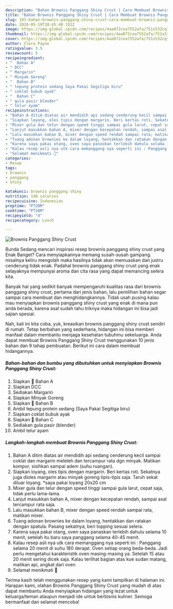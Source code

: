 ```yaml
---
description: "Bahan Brownis Panggang Shiny Crust | Cara Membuat Brownis Panggang Shiny Crust Yang Menggugah Selera"
title: "Bahan Brownis Panggang Shiny Crust | Cara Membuat Brownis Panggang Shiny Crust Yang Menggugah Selera"
slug: 103-bahan-brownis-panggang-shiny-crust-cara-membuat-brownis-panggang-shiny-crust-yang-menggugah-selera
date: 2020-05-19T20:45:40.191Z
image: https://img-global.cpcdn.com/recipes/4aa072cea7552afa/751x532cq70/brownis-panggang-shiny-crust-foto-resep-utama.jpg
thumbnail: https://img-global.cpcdn.com/recipes/4aa072cea7552afa/751x532cq70/brownis-panggang-shiny-crust-foto-resep-utama.jpg
cover: https://img-global.cpcdn.com/recipes/4aa072cea7552afa/751x532cq70/brownis-panggang-shiny-crust-foto-resep-utama.jpg
author: Clara Payne
ratingvalue: 3.5
reviewcount: 5
recipeingredient:
- "  Bahan A"
- " DCC"
- " Margarin"
- " Minyak Goreng"
- "  Bahan B"
- " tepung protein sedang Saya Pakai Segitiga biru"
- " coklat bubuk ayak"
- "  Bahan C"
- " gula pasir blender"
- " telur ayam"
recipeinstructions:
- "Bahan A ditim diatas air mendidih api sedang cenderung kecil sampai coklat dan margarin meleleh dan tercampur rata dgn minyak. Matikan kompor, sisihkan sampai adem (suhu ruangan)."
- "Siapkan loyang, oles tipis dengan margarin. Beri kertas roti. Sekatnya juga dioles margarin atau minyak goreng tipis-tipis saja. Taruh sekat diluar loyang. *saya pakai loyang 20x20 cm"
- "Mixer gula dan telur dengan speed tinggi sampai gula larut, cepat saja, tidak perlu lama-lama."
- "Lanjut masukkan bahan A, mixer dengan kecepatan rendah, sampai asal tercampur rata saja."
- "Lalu masukkan bahan B, mixer dengan speed rendah sampai rata, matikan mixer."
- "Tuang adonan brownies ke dalam loyang, hentakkan dan ratakan dengan spatula. Pasang sekatnya, beri topping sesuai selera."
- "Karena saya pakai otang, oven saya panaskan terlebih dahulu selama 10 menit, setelah itu baru saya panggang selama 40-45 menit."
- "Kalau resep asli nya utk cara memanggang nya seperti ini : Panggang selama 20 menit di suhu 180 derajat. Oven setiap orang beda-beda. Jadi perlu mengetahui karakteristik oven masing-masing ya. Setelah 15 atau 20 menit sering dicek saja. Kalau terlihat bagian atas kue sudan matang, matikan api, angkat dari oven"
- "Selamat menikmati 🤤"
categories:
- Resep
tags:
- brownis
- panggang
- shiny

katakunci: brownis panggang shiny 
nutrition: 148 calories
recipecuisine: Indonesian
preptime: "PT20M"
cooktime: "PT38M"
recipeyield: "4"
recipecategory: Lunch

---
```



![Brownis Panggang Shiny Crust](https://img-global.cpcdn.com/recipes/4aa072cea7552afa/751x532cq70/brownis-panggang-shiny-crust-foto-resep-utama.jpg)

Bunda Sedang mencari inspirasi resep brownis panggang shiny crust yang Enak Banget? Cara menyiapkannya memang susah-susah gampang. misalnya keliru mengolah maka hasilnya tidak akan memuaskan dan justru cenderung tidak enak. Padahal brownis panggang shiny crust yang enak selayaknya mempunyai aroma dan cita rasa yang dapat memancing selera kita.



Banyak hal yang sedikit banyak mempengaruhi kualitas rasa dari brownis panggang shiny crust, pertama dari jenis bahan, lalu pemilihan bahan segar sampai cara membuat dan menghidangkannya. Tidak usah pusing kalau mau menyiapkan brownis panggang shiny crust yang enak di mana pun anda berada, karena asal sudah tahu triknya maka hidangan ini bisa jadi sajian spesial.


Nah, kali ini kita coba, yuk, kreasikan brownis panggang shiny crust sendiri di rumah. Tetap berbahan yang sederhana, hidangan ini bisa memberi manfaat dalam membantu menjaga kesehatan tubuhmu sekeluarga. Anda dapat membuat Brownis Panggang Shiny Crust menggunakan 10 jenis bahan dan 9 tahap pembuatan. Berikut ini cara dalam membuat hidangannya.

<!--inarticleads1-->

##### Bahan-bahan dan bumbu yang dibutuhkan untuk menyiapkan Brownis Panggang Shiny Crust:

1. Siapkan  🍒 Bahan A
1. Siapkan  DCC
1. Sediakan  Margarin
1. Siapkan  Minyak Goreng
1. Siapkan  🍒 Bahan B
1. Ambil  tepung protein sedang (Saya Pakai Segitiga biru)
1. Siapkan  coklat bubuk ayak
1. Siapkan  🍒 Bahan C
1. Sediakan  gula pasir (blender)
1. Ambil  telur ayam




<!--inarticleads2-->

##### Langkah-langkah membuat Brownis Panggang Shiny Crust:

1. Bahan A ditim diatas air mendidih api sedang cenderung kecil sampai coklat dan margarin meleleh dan tercampur rata dgn minyak. Matikan kompor, sisihkan sampai adem (suhu ruangan).
1. Siapkan loyang, oles tipis dengan margarin. Beri kertas roti. Sekatnya juga dioles margarin atau minyak goreng tipis-tipis saja. Taruh sekat diluar loyang. *saya pakai loyang 20x20 cm
1. Mixer gula dan telur dengan speed tinggi sampai gula larut, cepat saja, tidak perlu lama-lama.
1. Lanjut masukkan bahan A, mixer dengan kecepatan rendah, sampai asal tercampur rata saja.
1. Lalu masukkan bahan B, mixer dengan speed rendah sampai rata, matikan mixer.
1. Tuang adonan brownies ke dalam loyang, hentakkan dan ratakan dengan spatula. Pasang sekatnya, beri topping sesuai selera.
1. Karena saya pakai otang, oven saya panaskan terlebih dahulu selama 10 menit, setelah itu baru saya panggang selama 40-45 menit.
1. Kalau resep asli nya utk cara memanggang nya seperti ini : Panggang selama 20 menit di suhu 180 derajat. Oven setiap orang beda-beda. Jadi perlu mengetahui karakteristik oven masing-masing ya. Setelah 15 atau 20 menit sering dicek saja. Kalau terlihat bagian atas kue sudan matang, matikan api, angkat dari oven
1. Selamat menikmati 🤤




Terima kasih telah menggunakan resep yang kami tampilkan di halaman ini. Harapan kami, olahan Brownis Panggang Shiny Crust yang mudah di atas dapat membantu Anda menyiapkan hidangan yang lezat untuk keluarga/teman ataupun menjadi ide untuk berbisnis kuliner. Semoga bermanfaat dan selamat mencoba!
